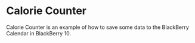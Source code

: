 Calorie Counter
====================

Calorie Counter is an example of how to save some data to the BlackBerry Calendar in BlackBerry 10.